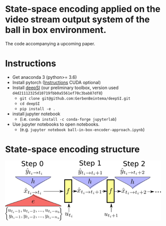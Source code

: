 # State-space encoding applied on the video stream output system of the ball in box environment.

The code accompanying a upcoming paper. 

# Instructions

* Get anaconda 3 (python>= 3.6)
* Install pytorch ([Instructions](https://pytorch.org/get-started) CUDA optional)
* Install [deepSI](https://github.com/GerbenBeintema/deepSI) (our preliminary toolbox, version used `d4d21112325d10719fbb0a5561ef70c3bab87df8`)
  * `git clone git@github.com:GerbenBeintema/deepSI.git` 
  * `cd deepSI`
  * `pip install -e .`
* install jupyter notebook 
  * (i.e. `conda install -c conda-forge jupyterlab`)
* Use jupyter notebooks to open notebooks.
  * (e.g. `jupyter notebook ball-in-box-encoder-approach.ipynb`)

# State-space encoding structure

![encoder image](Encoder-graphic.png)